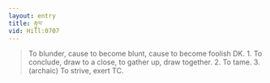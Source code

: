 ```yaml
---
layout: entry
title: རྟུལ་
vid: Hill:0707
---
```

> To blunder, cause to become blunt, cause to become foolish DK. 1. To conclude, draw to a close, to gather up, draw together. 2. To tame. 3. (archaic) To strive, exert TC.
